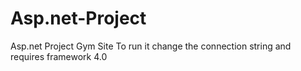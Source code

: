 # Asp.net-Project
Asp.net Project Gym Site
To run it change the connection string
and requires framework 4.0
